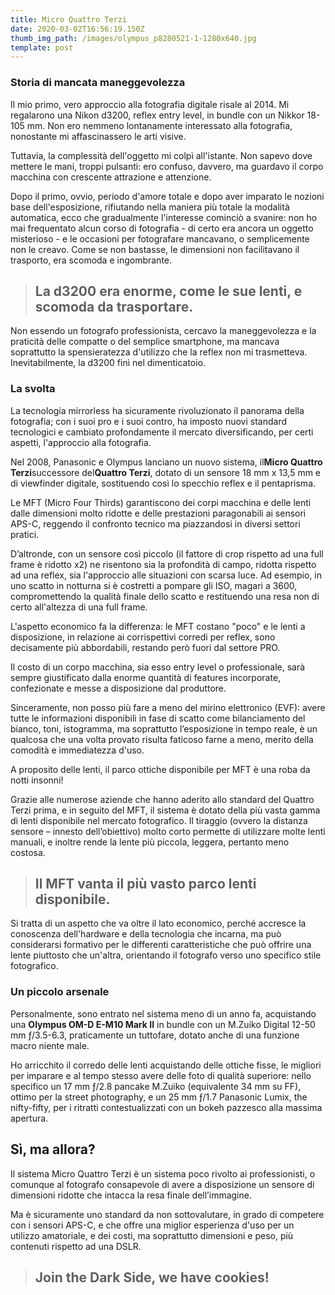 ```yaml
---
title: Micro Quattro Terzi
date: 2020-03-02T16:56:19.150Z
thumb_img_path: /images/olympus_p8280521-1-1280x640.jpg
template: post
---
```

### Storia di mancata maneggevolezza

Il mio primo, vero approccio alla fotografia digitale risale al 2014. Mi regalarono una Nikon d3200, reflex entry level, in bundle con un Nikkor 18-105 mm. Non ero nemmeno lontanamente interessato alla fotografia, nonostante mi affascinassero le arti visive.

Tuttavia, la complessità dell'oggetto mi colpì all'istante. Non sapevo dove mettere le mani, troppi pulsanti: ero confuso, davvero, ma guardavo il corpo macchina con crescente attrazione e attenzione.

Dopo il primo, ovvio, periodo d'amore totale e dopo aver imparato le nozioni base dell'esposizione, rifiutando nella maniera più totale la modalità automatica, ecco che gradualmente l'interesse cominciò a svanire: non ho mai frequentato alcun corso di fotografia - di certo era ancora un oggetto misterioso - e le occasioni per fotografare mancavano, o semplicemente non le creavo. Come se non bastasse, le dimensioni non facilitavano il trasporto, era scomoda e ingombrante.

> ## La d3200 era enorme, come le sue lenti, e scomoda da trasportare.

Non essendo un fotografo professionista, cercavo la maneggevolezza e la praticità delle compatte o del semplice smartphone, ma mancava soprattutto la spensieratezza d'utilizzo che la reflex non mi trasmetteva. Inevitabilmente, la d3200 finì nel dimenticatoio.

### La svolta

La tecnologia mirrorless ha sicuramente rivoluzionato il panorama della fotografia; con i suoi pro e i suoi contro, ha imposto nuovi standard tecnologici e cambiato profondamente il mercato diversificando, per certi aspetti, l'approccio alla fotografia.

Nel 2008, Panasonic e Olympus lanciano un nuovo sistema, il**Micro Quattro Terzi**successore del**Quattro Terzi**, dotato di un sensore 18 mm x 13,5 mm e di viewfinder digitale, sostituendo così lo specchio reflex e il pentaprisma.

Le MFT (Micro Four Thirds) garantiscono dei corpi macchina e delle lenti dalle dimensioni molto ridotte e delle prestazioni paragonabili ai sensori APS-C, reggendo il confronto tecnico ma piazzandosi in diversi settori pratici.

D’altronde, con un sensore così piccolo (il fattore di crop rispetto ad una full frame è ridotto x2) ne risentono sia la profondità di campo, ridotta rispetto ad una reflex, sia l'approccio alle situazioni con scarsa luce. Ad esempio, in uno scatto in notturna si è costretti a pompare gli ISO, magari a 3600, compromettendo la qualità finale dello scatto e restituendo una resa non di certo all'altezza di una full frame.

L'aspetto economico fa la differenza: le MFT costano "poco" e le lenti a disposizione, in relazione ai corrispettivi corredi per reflex, sono decisamente più abbordabili, restando però fuori dal settore PRO.

Il costo di un corpo macchina, sia esso entry level o professionale, sarà sempre giustificato dalla enorme quantità di features incorporate, confezionate e messe a disposizione dal produttore.

Sinceramente, non posso più fare a meno del mirino elettronico (EVF): avere tutte le informazioni disponibili in fase di scatto come bilanciamento del bianco, toni, istogramma, ma soprattutto l’esposizione in tempo reale, è un qualcosa che una volta provato risulta faticoso farne a meno, merito della comodità e immediatezza d'uso.

A proposito delle lenti, il parco ottiche disponibile per MFT è una roba da notti insonni!

Grazie alle numerose aziende che hanno aderito allo standard del Quattro Terzi prima, e in seguito del MFT, il sistema è dotato della più vasta gamma di lenti disponibile nel mercato fotografico. Il tiraggio (ovvero la distanza sensore – innesto dell’obiettivo) molto corto permette di utilizzare molte lenti manuali, e inoltre rende la lente più piccola, leggera, pertanto meno costosa.

> ## Il MFT vanta il più vasto parco lenti disponibile.

Si tratta di un aspetto che va oltre il lato economico, perché accresce la conoscenza dell'hardware e della tecnologia che incarna, ma può considerarsi formativo per le differenti caratteristiche che può offrire una lente piuttosto che un'altra, orientando il fotografo verso uno specifico stile fotografico.

### Un piccolo arsenale

Personalmente, sono entrato nel sistema meno di un anno fa, acquistando una **Olympus OM-D E-M10 Mark II** in bundle con un M.Zuiko Digital 12-50 mm ƒ/3.5-6.3, praticamente un tuttofare, dotato anche di una funzione macro niente male.

Ho arricchito il corredo delle lenti acquistando delle ottiche fisse, le migliori per imparare e al tempo stesso avere delle foto di qualità superiore: nello specifico un 17 mm ƒ/2.8 pancake M.Zuiko (equivalente 34 mm su FF), ottimo per la street photography, e un 25 mm ƒ/1.7 Panasonic Lumix, the nifty-fifty, per i ritratti contestualizzati con un bokeh pazzesco alla massima apertura.

## Sì, ma allora?

Il sistema Micro Quattro Terzi è un sistema poco rivolto ai professionisti, o comunque al fotografo consapevole di avere a disposizione un sensore di dimensioni ridotte che intacca la resa finale dell’immagine.

Ma è sicuramente uno standard da non sottovalutare, in grado di competere con i sensori APS-C, e che offre una miglior esperienza d'uso per un utilizzo amatoriale, e dei costi, ma soprattutto dimensioni e peso, più contenuti rispetto ad una DSLR.

> ## Join the Dark Side, we have cookies!
